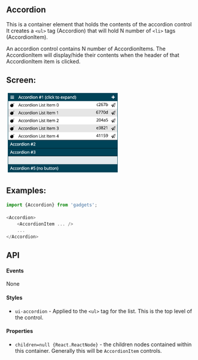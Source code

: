 <a name="module_Accordion"></a>

## Accordion
This is a container element that holds the contents of the accordion control
It creates a `<ul>` tag (Accordion) that will hold N number of `<li>` tags
(AccordionItem).

An accordion control contains N number of AccordionItems.  The AccordionItem
will display/hide their contents when the header of that AccordionItem item
is clicked.

## Screen:
<img src="https://github.com/jmquigley/gadgets/blob/master/images/accordion.png" width="60%" />

## Examples:

```javascript
import {Accordion} from 'gadgets';

<Accordion>
    <AccordionItem ... />
    ...
</Accordion>
```

## API
#### Events
None

#### Styles
- `ui-accordion` - Applied to the `<ul>` tag for the list.  This is the top
level of the control.

#### Properties
- `children=null {React.ReactNode}` - the children nodes contained within
this container.	Generally this will be `AccordionItem` controls.

